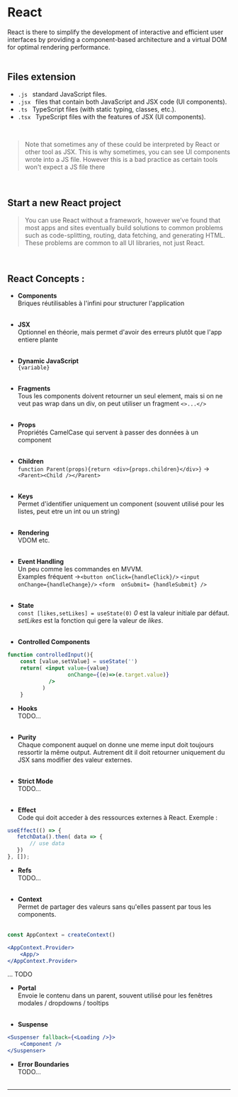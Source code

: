 # React

React is there to simplify the development of interactive and efficient user interfaces by providing a component-based architecture and a virtual DOM for optimal rendering performance.  
<br/>

## Files extension

- ```.js ``` standard JavaScript files.
- ```.jsx ``` files that contain both JavaScript and JSX code (UI components).
- ```.ts ``` TypeScript files (with static typing, classes, etc.).
- ```.tsx ``` TypeScript files with the features of JSX (UI components).  

<br/>

> Note that sometimes any of these could be interpreted by React or other tool as JSX.
> This is why sometimes, you can see UI components wrote into a JS file. 
> However this is a bad practice as certain tools won't expect a JS file there

<br/>


## Start a new React project

> You can use React without a framework, however we’ve found that most apps and sites eventually build solutions to common problems such as code-splitting, routing, data fetching, and generating HTML. These problems are common to all UI libraries, not just React.  

<br/>

## React Concepts :
 - **Components** <br/> 
   Briques réutilisables à l'infini pour structurer l'application<br/> <br/> 

 - **JSX** <br/> 
   Optionnel en théorie, mais permet d'avoir des erreurs plutôt que l'app entiere plante <br/> <br/> 

 - **Dynamic JavaScript**<br/>
   ```{variable}```<br/> <br/> 

 - **Fragments** <br/> 
   Tous les components doivent retourner un seul element, mais si on ne veut pas wrap dans un div, on peut utiliser un fragment ```<>...</>```<br/> <br/> 

 - **Props** <br/> 
   Propriétés CamelCase qui servent à passer des données à un component <br/> <br/> 

 - **Children** <br/> 
   ```function Parent(props){return <div>{props.children}</div>}``` → ```<Parent><Child /></Parent>```<br/> <br/> 

 - **Keys** <br/> 
   Permet d'identifier uniquement un component (souvent utilisé pour les listes, peut etre un int ou un string) <br/> <br/> 

 - **Rendering** <br/> 
   VDOM etc.<br/> <br/> 

 - **Event Handling** <br/> 
   Un peu comme les commandes en MVVM. <br/> 
   Examples fréquent →```<button onClick={handleClick}/>``` ```<input onChange={handleChange}/>``` ```<form 
   onSubmit=
   {handleSubmit}
   />```<br/> <br/> 

 - **State** <br/> 
   ```const [likes,setLikes] = useState(0)``` *0* est la valeur initiale par défaut. *setLikes* est la fonction qui gere la valeur de *likes*.<br/> <br/> 

 - **Controlled Components** 
```jsx
function controlledInput(){ 
    const [value,setValue] = useState('')
    return( <input value={value} 
                   onChange={(e)=>(e.target.value)}
             />
           )
    }
```

- **Hooks** <br/> 
  TODO... <br/> <br/> 
- **Purity** <br/> 
  Chaque component auquel on donne une meme input doit toujours ressortir la même output. Autrement dit il doit retourner uniquement du JSX sans modifier des valeur 
  externes. 
  <br/> <br/> 

- **Strict Mode** <br/> 
  TODO... <br/> <br/> 

- **Effect** <br/> 
  Code qui doit acceder à des ressources externes à React. Exemple :
```jsx
useEffect(() => {
   fetchData().then( data => {
       // use data
   })
}, []);
```

- **Refs** <br/> 
  TODO... <br/> <br/> 

- **Context**<br/> 
  Permet de partager des valeurs sans qu'elles passent par tous les components.<br/> <br/> 

```jsx
const AppContext = createContext()
```
```jsx
<AppContext.Provider>
    <App/>
</AppContext.Provider>
```
... TODO

- **Portal** <br/> 
  Envoie le contenu dans un parent, souvent utilisé pour les fenêtres modales / dropdowns / tooltips <br/> <br/> 

- **Suspense** <br/> 
  
```jsx
<Suspenser fallback={<Loading />}>
    <Component />
</Suspenser>
```


- **Error Boundaries** <br/> 
  TODO... <br/> <br/> 

***
